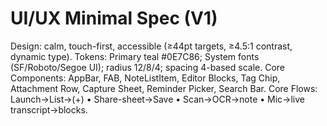 # UI/UX Minimal Spec (V1)
Design: calm, touch-first, accessible (≥44pt targets, ≥4.5:1 contrast, dynamic type).
Tokens: Primary teal #0E7C86; System fonts (SF/Roboto/Segoe UI); radius 12/8/4; spacing 4-based scale.
Core Components: AppBar, FAB, NoteListItem, Editor Blocks, Tag Chip, Attachment Row, Capture Sheet, Reminder Picker, Search Bar.
Core Flows: Launch→List→(+) • Share-sheet→Save • Scan→OCR→note • Mic→live transcript→blocks.

